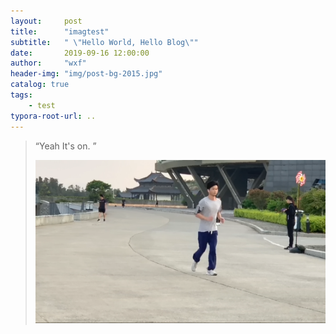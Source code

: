 ```yaml
---
layout:     post
title:      "imagtest"
subtitle:   " \"Hello World, Hello Blog\""
date:       2019-09-16 12:00:00
author:     "wxf"
header-img: "img/post-bg-2015.jpg"
catalog: true
tags:
    - test
typora-root-url: ..
---
```


> “Yeah It's on. ”
>
> ![runningman](/img/runningman.png)
